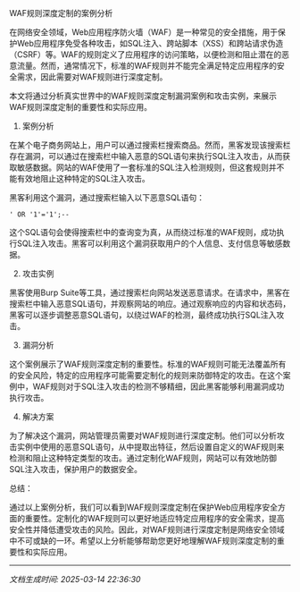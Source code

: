 WAF规则深度定制的案例分析

在网络安全领域，Web应用程序防火墙（WAF）是一种常见的安全措施，用于保护Web应用程序免受各种攻击，如SQL注入、跨站脚本（XSS）和跨站请求伪造（CSRF）等。WAF的规则定义了应用程序的访问策略，以便检测和阻止潜在的恶意流量。然而，通常情况下，标准的WAF规则并不能完全满足特定应用程序的安全需求，因此需要对WAF规则进行深度定制。

本文将通过分析真实世界中的WAF规则深度定制漏洞案例和攻击实例，来展示WAF规则深度定制的重要性和实际应用。

1. 案例分析

在某个电子商务网站上，用户可以通过搜索栏搜索商品。然而，黑客发现该搜索栏存在漏洞，可以通过在搜索栏中输入恶意的SQL语句来执行SQL注入攻击，从而获取敏感数据。网站的WAF使用了一套标准的SQL注入检测规则，但这套规则并不能有效地阻止这种特定的SQL注入攻击。

黑客利用这个漏洞，通过搜索栏输入以下恶意SQL语句：

```
' OR '1'='1';--
```

这个SQL语句会使得搜索栏中的查询变为真，从而绕过标准的WAF规则，成功执行SQL注入攻击。黑客可以利用这个漏洞获取用户的个人信息、支付信息等敏感数据。

2. 攻击实例

黑客使用Burp Suite等工具，通过搜索栏向网站发送恶意请求。在请求中，黑客在搜索栏中输入恶意SQL语句，并观察网站的响应。通过观察响应的内容和状态码，黑客可以逐步调整恶意SQL语句，以绕过WAF的检测，最终成功执行SQL注入攻击。

3. 漏洞分析

这个案例展示了WAF规则深度定制的重要性。标准的WAF规则可能无法覆盖所有的安全风险，特定的应用程序可能需要定制化的规则来防御特定的攻击。在这个案例中，WAF规则对于SQL注入攻击的检测不够精细，因此黑客能够利用漏洞成功执行攻击。

4. 解决方案

为了解决这个漏洞，网站管理员需要对WAF规则进行深度定制。他们可以分析攻击实例中使用的恶意SQL语句，从中提取出特征，然后设置自定义的WAF规则来检测和阻止这种特定类型的攻击。通过定制化WAF规则，网站可以有效地防御SQL注入攻击，保护用户的数据安全。

总结：

通过以上案例分析，我们可以看到WAF规则深度定制在保护Web应用程序安全方面的重要性。定制化的WAF规则可以更好地适应特定应用程序的安全需求，提高安全性并降低遭受攻击的风险。因此，对WAF规则进行深度定制是网络安全领域中不可或缺的一环。希望以上分析能够帮助您更好地理解WAF规则深度定制的重要性和实际应用。

---

*文档生成时间: 2025-03-14 22:36:30*
